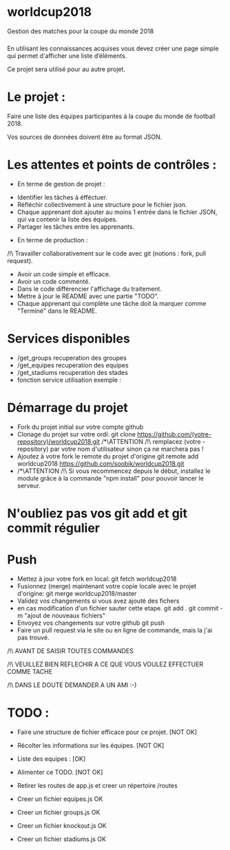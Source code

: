 # worldcup2018
Gestion des matches pour la coupe du monde 2018

###
En utilisant les connaissances acquises vous devez créer une page simple qui permet d'afficher une liste d’éléments.

Ce projet sera utilisé pour au autre projet.

# Le projet :

Faire une liste des équipes participantes à la coupe du monde de football 2018.

Vos sources de données doivent être au format JSON.

#
# Les attentes et points de contrôles :

- En terme de gestion de projet :

* Identifier les tâches à éfféctuer.
* Réfléchir collectivement à une structure pour le fichier json.
* Chaque apprenant doit ajouter au moins 1 entrée dans le fichier JSON, qui va contenir la liste des équipes.
* Partager les tâches entre les apprenants.

- En terme de production :

/!\ Travailler collaborativement sur le code avec git (notions : fork, pull request).
* Avoir un code simple et efficace.
* Avoir un code commenté.
* Dans le code différencier l'affichage du traitement.
* Mettre à jour le README avec une partie "TODO".
* Chaque apprenant qui complète une tâche doit la marquer comme "Terminé" dans le README.

# Services disponibles
* /get_groups recuperation des groupes
* /get_equipes recuperation des equipes
* /get_stadiums recuperation des stades
* fonction service utilisation exemple : 
    <script>
        services("groups",function(data){
            console.log(data);
        })
    </script>

###
# Démarrage du projet
* Fork du projet initial sur votre compte github
* Clonage du projet sur votre ordi: 
    git clone https://github.com/(votre-repository)/worldcup2018.git 
    /*\ATTENTION /!\ remplacez (votre -repository) par votre nom d'utilisateur sinon ça ne marchera pas !
* Ajoutez à votre fork le remote du projet d'origine
    git remote add worldcup2018 https://github.com/soobik/worldcup2018.git
* /*\ATTENTION /!\ Si vous recommencez depuis le début, installez le module grâce à la commande "npm install" pour pouvoir lancer le serveur.

# N'oubliez pas vos git add et git commit régulier
# Push
* Mettez à jour votre fork en local: 
    git fetch worldcup2018
* Fusionnez (merge) maintenant votre copie locale avec le projet d'origine: 
    git merge worldcup2018/master
* Validez vos changements si vous avez ajouté des fichers
* en cas modification d'un fichier sauter cette etape.
    git add .
    git commit -m "ajout de nouveaux fichiers" 
* Envoyez vos changements sur votre github
    git push
* Faire un pull request via le site ou en ligne de commande, mais la j'ai pas trouvé.

/!\ AVANT DE SAISIR TOUTES COMMANDES

/!\ VEUILLEZ BIEN REFLECHIR A CE QUE VOUS VOULEZ EFFECTUER COMME TACHE

/!\ DANS LE DOUTE DEMANDER A UN AMI :-)

###
# TODO : 
* Faire une structure de fichier efficace pour ce projet. [NOT OK]
* Récolter les informations sur les équipes. [NOT OK]

* Liste des equipes : [OK]

* Alimenter ce TODO. [NOT OK]

* Retirer les routes de app.js et creer un répertoire /routes
* Creer un fichier equipes.js OK
* Creer un fichier groups.js OK
* Creer un fichier knockout.js OK
* Creer un fichier stadiums.js OK
